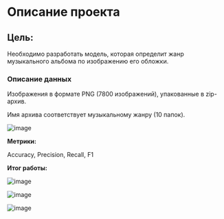 # Описание проекта
## Цель:
Необходимо разработать модель, которая определит жанр музыкального альбома по изображению его обложки.

### Описание данных

Изображения в формате PNG (7800 изображений), упакованные в zip-архив.

Имя архива соответствует музыкальному жанру (10 папок).

![image](https://github.com/IT-DS-Alex/Pet-project/assets/140064630/f9f51f39-ad84-45f7-bb8f-adb95a66117b)

**Метрики:**

Accuracy, Precision, Recall, F1

**Итог работы:**

![image](https://github.com/IT-DS-Alex/Pet-project/assets/140064630/77de1d3e-8f6d-479b-b590-397b0eefed89)

![image](https://github.com/IT-DS-Alex/Pet-project/assets/140064630/a974b803-e1de-42c6-b6f6-a380ae0d6a91)

![image](https://github.com/IT-DS-Alex/Pet-project/assets/140064630/2cd407ed-cebd-4a50-8f9f-eca1e166922d)


